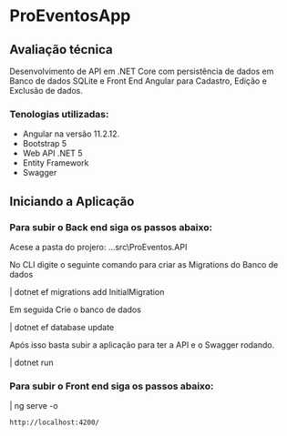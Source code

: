 # ProEventosApp

## Avaliação técnica

Desenvolvimento de API em .NET Core com persistência de dados em Banco de dados SQLite e Front End Angular para Cadastro, Edição e Exclusão de dados. 

### Tenologias utilizadas:

- Angular na versão 11.2.12.
- Bootstrap 5
- Web API .NET 5
- Entity Framework
- Swagger


## Iniciando a Aplicação

### Para subir o Back end siga os passos abaixo:

Acese a pasta do projero: ...src\ProEventos.API


No CLI digite o seguinte comando para criar as Migrations do Banco de dados


| dotnet ef migrations add InitialMigration


Em seguida Crie o banco de dados


| dotnet ef database update


Após isso basta subir a aplicação para ter a API e o Swagger rodando.


| dotnet run


### Para subir o Front end siga os passos abaixo:

| ng serve -o

 `http://localhost:4200/`
